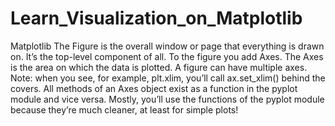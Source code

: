 # Learn_Visualization_on_Matplotlib
Matplotlib The Figure is the overall window or page that everything is drawn on. It’s the top-level component of all. To the figure you add Axes. The Axes is the area on which the data is plotted. A figure can have multiple axes. Note: when you see, for example, plt.xlim, you’ll call ax.set_xlim() behind the covers.  All methods of an Axes object exist as a function in the pyplot module and vice versa. Mostly, you’ll use the functions of the pyplot module because they’re much cleaner, at least for simple plots!
